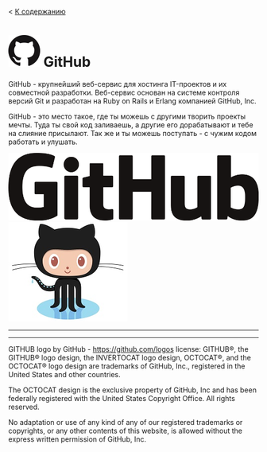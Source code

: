 < [К содержанию](/readme.md)

 ![GITHUB][image1] GitHub
===

GitHub -  крупнейший веб-сервис для хостинга IT-проектов и их совместной разработки. Веб-сервис основан на системе контроля версий Git и разработан на Ruby on Rails и Erlang компанией GitHub, Inc. 

GitHub - это место такое, где ты можешь с другими творить проекты мечты. Туда ты свой код заливаешь, а другие его дорабатывают и тебе на слияние присылают. Так же и ты можешь поступать - с чужим кодом работать и улушать.

![github-Mark][image2]
![Octocat][image3]



______
______

[image1]: /assets/GitHub-Mark-64px.png
[image2]: /assets/PHP.5.6.1.png
[image3]: /assets/Octocat.jpg

GITHUB logo by GitHub - 	https://github.com/logos 
license: GITHUB®, the GITHUB® logo design, the INVERTOCAT logo design, OCTOCAT®, and the OCTOCAT® logo design are trademarks of GitHub, Inc., registered in the United States and other countries.

The OCTOCAT design is the exclusive property of GitHub, Inc and has been federally registered with the United States Copyright Office. All rights reserved.

No adaptation or use of any kind of any of our registered trademarks or copyrights, or any other contents of this website, is allowed without the express written permission of GitHub, Inc.